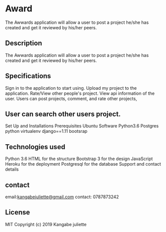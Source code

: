 # Award
The Awwards application will allow a user to post a project he/she has created and get it reviewed by his/her peers.

## Description
The Awwards application will allow a user to post a project he/she has created and get it reviewed by his/her peers.

## Specifications
Sign in to the application to start using.
Upload my project to the application.
Rate/View other people's project.
View api information of the user.
Users can post projects, comment, and rate other projects,

## User can search other users project.

Set Up and Installations
Prerequisites
Ubuntu Software
Python3.6
Postgres
python virtualenv
django==1.11
bootsrap

## Technologies used
Python 3.6
HTML for the structure
Bootstrap 3 for the design
JavaScript
Heroku for the deployment
Postgresql for the database
Support and contact details
## contact
email:kangabejuliette@gmail.com
contact: 0787873242

## License
MIT Copyright (c) 2019 Kangabe juliette
